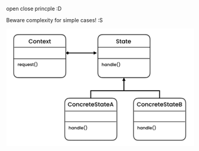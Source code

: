 open close princple :D

Beware complexity for simple cases! :S

![state pattern uml](/src/behavioral/state/uml.png?raw=true "state pattern uml")
